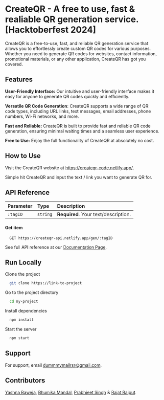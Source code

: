 
# CreateQR - A free to use, fast & realiable QR generation service. [Hacktoberfest 2024]

CreateQR is a free-to-use, fast, and reliable QR generation service that allows you to effortlessly create custom QR codes for various purposes. Whether you need to generate QR codes for websites, contact information, promotional materials, or any other application, CreateQR has got you covered.

## Features

**User-Friendly Interface:** Our intuitive and user-friendly interface makes it easy for anyone to generate QR codes quickly and efficiently.

**Versatile QR Code Generation:** CreateQR supports a wide range of QR code types, including URL links, text messages, email addresses, phone numbers, Wi-Fi networks, and more.

**Fast and Reliable:** CreateQR is built to provide fast and reliable QR code generation, ensuring minimal waiting times and a seamless user experience.

**Free to Use:** Enjoy the full functionality of CreateQR at absolutely no cost.

## How to Use

Visit the CreateQR website at https://createqr-code.netlify.app/.

Simple hit CreateQR and input the text / link you want to generate QR for.



## API Reference

| Parameter | Type     | Description                |
| :-------- | :------- | :------------------------- |
| `:tagID` | `string` | **Required**. Your text/description. |

#### Get item

```http
  GET https://createqr-api.netlify.app/gen/:tagID
```

See full API reference at our [Documentation Page](https://createqr-code.netlify.app/docs).

## Run Locally

Clone the project

```bash
  git clone https://link-to-project
```

Go to the project directory

```bash
  cd my-project
```

Install dependencies

```bash
  npm install
```

Start the server

```bash
  npm start
```


## Support

For support, email dummmymailrsr@gmail.com.

## Contributors

[Yashna Baweja](https://github.com/ybaweja04), [Bhumika Mandal](https://github.com/bmandal05), [Prabhjeet Singh](https://github.com/jeet1703) & [Rajat Rajput](https://github.com/rajatuiwebdev).
